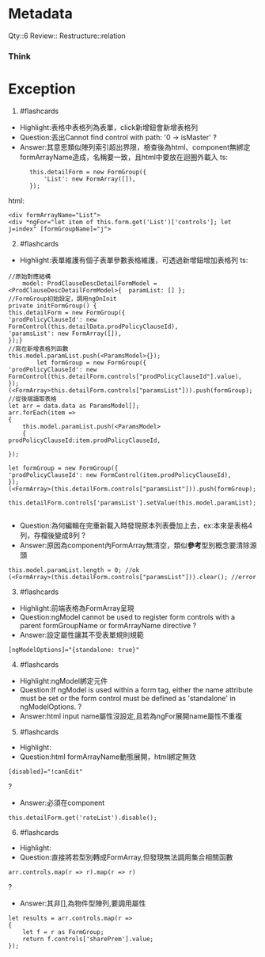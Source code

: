 # Metadata
Qty::6
Review::
Restructure::relation

### Think

# Exception


1. #flashcards 
- Highlight:表格中表格列為表單，click新增鈕會新增表格列
- Question:丟出Cannot find control with path: '0 -> isMaster'
?
- Answer:其意思類似陣列索引超出界限，檢查後為html、component無綁定formArrayName造成，名稱要一致，且html中要放在迴圈外載入
ts:
```
      this.detailForm = new FormGroup({
          'List': new FormArray([]),
      });
```
html:
```
<div formArrayName="List">
<div *ngFor="let item of this.form.get('List')['controls']; let j=index" [formGroupName]="j">
```

2. #flashcards 
- Highlight:表單維護有個子表單參數表格維護，可透過新增鈕增加表格列
ts:
```
//原始對應結構
    model: ProdClauseDescDetailFormModel = <ProdClauseDescDetailFormModel>{  paramList: [] };
//FormGroup初始設定，調用ngOnInit
private initFormGroup() {
this.detailForm = new FormGroup({
'prodPolicyClauseId': new FormControl(this.detailData.prodPolicyClauseId),
'paramsList': new FormArray([]),
});}
//寫在新增表格列函數
this.model.paramList.push(<ParamsModel>{});
        let formGroup = new FormGroup({
'prodPolicyClauseId': new FormControl(this.detailForm.controls["prodPolicyClauseId"].value),
});        (<FormArray>this.detailForm.controls["paramsList"])).push(formGroup);
//從後端讀取表格
let arr = data.data as ParamsModel[];
arr.forEach(item =>
{
	this.model.paramList.push(<ParamsModel>
	{                        prodPolicyClauseId:item.prodPolicyClauseId,

});

let formGroup = new FormGroup({
'prodPolicyClauseId': new FormControl(item.prodPolicyClauseId),
});
(<FormArray>(this.detailForm.controls["paramsList"])).push(formGroup);     this.detailForm.controls['paramsList'].setValue(this.model.paramList);   
```
- Question:為何編輯在完重新載入時發現原本列表疊加上去，ex:本來是表格4列，存檔後變成8列
?
- Answer:原因為component內FormArray無清空，類似**參考**型別概念要清除源頭
```
this.model.paramList.length = 0; //ok
(<FormArray>(this.detailForm.controls["paramsList"])).clear(); //error
```

3. #flashcards 
- Highlight:前端表格為FormArray呈現
- Question:ngModel cannot be used to register form controls with a parent formGroupName or formArrayName directive
?
- Answer:設定屬性讓其不受表單規則規範
```
[ngModelOptions]="{standalone: true}"
```

4. #flashcards 
- Highlight:ngModel綁定元件
- Question:If ngModel is used within a form tag, either the name attribute must be set or the form  control must be defined as 'standalone' in ngModelOptions.
?
- Answer:html input name屬性沒設定,且若為ngFor展開name屬性不重複

5. #flashcards 
- Highlight:
- Question:html formArrayName動態展開，html綁定無效
```
[disabled]="!canEdit"
```

?
- Answer:必須在component
```
this.detailForm.get('rateList').disable();
```

6. #flashcards 
- Highlight:
- Question:直接將若型別轉成FormArray,但發現無法調用集合相關函數
```
arr.controls.map(r => r).map(r => r)
```
?
- Answer:其非[],為物件型陣列,要調用屬性
```
let results = arr.controls.map(r =>
{
	let f = r as FormGroup;
	return f.controls['sharePrem'].value;
});
```
